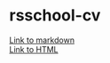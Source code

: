 # rsschool-cv

[Link to markdown](https://deepenguin.github.io/rsschool-cv/cv)  
[Link to HTML](https://deepenguin.github.io/rsschool-cv/cv)
